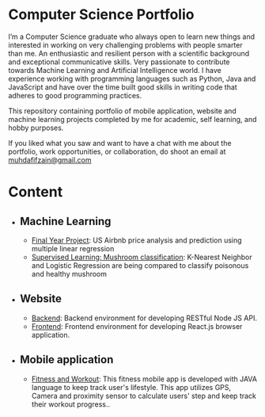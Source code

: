 # **Computer Science Portfolio**

I’m a Computer Science graduate who always open to learn new things and interested in working on very challenging problems with people smarter than me. An enthusiastic and resilient person with a scientific background and exceptional communicative skills. Very passionate to contribute towards Machine Learning and Artificial Intelligence world. I have experience working with programming languages such as Python, Java and JavaScript and have over the time built good skills in writing code that adheres to good programming practices.

This repository containing portfolio of mobile application, website and machine learning projects completed by me for academic, self learning, and hobby purposes. 

If you liked what you saw and want to have a chat with me about the portfolio, work opportunities, or collaboration, do shoot an email at muhdafifzain@gmail.com

# **Content**

* ## Machine Learning
  * [Final Year Project](US_Airbnb_price_prediction.ipynb): US Airbnb price analysis and prediction using multiple linear regression
  * [Supervised Learning: Mushroom classification](mushroom.ipynb): K-Nearest Neighbor and Logistic Regression are being compared to classify poisonous and healthy mushroom
  
* ## Website
  * [Backend](https://github.com/muhammadafif133/Backend_Node.js.git): Backend environment for developing RESTful Node JS API. 
  * [Frontend](): Frontend environment for developing React.js browser application.

* ## Mobile application
  * [Fitness and Workout](): This fitness mobile app is developed with JAVA language to keep track user's lifestyle. This app utilizes GPS, Camera and proximity sensor to calculate users' step and keep track their workout progress..

